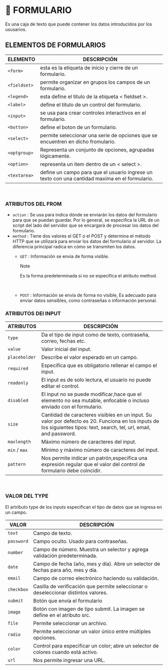 # :postbox: FORMULARIO
Es una caja de texto que puede contener los datos introducidos por los ususarios.

## ELEMENTOS DE FORMULARIOS

<div align="center">
  
| ELEMENTO | DESCRIPCIÓN |
|---|---|
| `<form>` | esta es la etiqueta de inicio y cierre de un formulario. |
| `<fieldset>` | permite organizar en grupos los campos de un formulario. |
| `<legend>` | esta define el titulo de la etiqueta < fieldset >. |
| `<label>` | define el titulo de un control del formulario. |
| `<input>` | se usa para crear controles interactivos en el formulario. |
| `<button>` | define el boton de un formulario. |
| `<select>` | permite seleccionar una serie de opciones que se encuentren en dicho fromulario. |
| `<optgroup>` |	Representa un conjunto de opciones, agrupadas lógicamente. |
| `<option>` | representa un item dentro de un < select >. |
| `<textarea>` | define un campo para que el usuario ingrese un texto con una cantidad maxima en el formulario. |
  
</div>
<br>

### ATRIBUTOS DEL FROM

* `action` : Se usa para indica dónde se enviarán los datos del formulario para que se puedan guardar. Por lo general, se especifica la URL de un script del lado del servidor que se encargará de procesar los datos del formulario.
* `method` : Tiene dos valores el GET o el POST y determina el método HTTP que se utilizará para enviar los datos del formulario al servidor. La diferencia principal radica en cómo se transmiten los datos.
    * `GET` :  Información se envía de forma visible.
      > [!NOTE]
      > Es la forma predeterminada si no se especifica el atributo method.

      <br>
  
    * `POST` : Información se envía de forma no visible, Es adecuado para enviar datos sensibles, como contraseñas o información personal.

### ATRIBUTOS DEl INPUT

<div align="center">

| ATRIBUTOS |	DESCRIPCIÓN |
|---|---|
| `type`	| Da el tipo de input  como de texto, contraseña, correo, fechas etc. |
| `value`	| Valor inicial del input. |
| `placeholder` |	Describe el valor esperado en un campo. |
| `required` |	Especifica que es obligatorio rellenar el campo el input.| 
| `readonly` | El input es de solo lectura, el usuario no puede editar el control. |
| `disabled`	| El input no se puede modificar,hace que el elemento no sea mutable, enfocable o incluso enviado con el formulario. |
| `size`	| Cantidad de caracteres visibles en un input. Su valor por defecto es 20. Funciona en los inputs de los siguientes tipos: text,  search, tel, url, email, and password. |
| `maxlength` 	| Máximo número de caracteres del input. |
| `min` / `max`	| Mínimo y máximo número de caracteres del input. |
| `pattern`	| Nos permite indicar un patrón,especifica una expresión regular que el valor del control de formulario debe coincidir. |
</div>
<br>


### VALOR DEL TYPE
El artributo type de los inputs especifican el tipo de datos que se ingresa en un campo.

<div align="center">
  
| VALOR	| DESCRIPCIÓN |
|---|---|
| `text` | Campo de texto. |
| `password`	| Campo oculto. Usado para contraseñas. |
| `number`	| Campo de número. Muestra un selector y agrega validación predeterminada. |
| `date`	| Campo de fecha (año, mes y día). Abre un selector de fechas para año, mes y día. |
| `email`	| Campo de correo electrónico haciendo su validación. |
| `checkbox`	| Casilla de verificación que permite seleccionar o deseleccionar distintos valores. |
| `submit`	| Botón que envía el formulario |
| `image`	| Botón con imagen de tipo submit. La imagen se define en el atributo src. |
| `file`	| Permite seleccionar un archivo. |
| `radio`	| Permite seleccionar un valor único entre múltiples opciones. |
| `color` | Control para especificar un color; abre un selector de colores cuando está activo. |
| `url`	| Nos permite ingresar una URL. |
</div>
<br>
<br>

